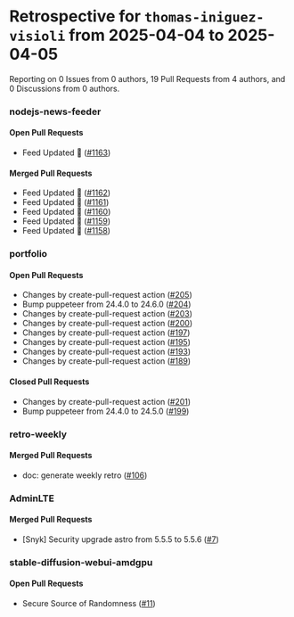 # Retrospective for `thomas-iniguez-visioli` from 2025-04-04 to 2025-04-05

Reporting on 0 Issues from 0 authors, 19 Pull Requests from 4 authors, and 0 Discussions from 0 authors.


### nodejs-news-feeder

#### Open Pull Requests

- Feed Updated 🍿 ([#1163](https://github.com/thomas-iniguez-visioli/nodejs-news-feeder/pull/1163))

#### Merged Pull Requests

- Feed Updated 🍿 ([#1162](https://github.com/thomas-iniguez-visioli/nodejs-news-feeder/pull/1162))
- Feed Updated 🍿 ([#1161](https://github.com/thomas-iniguez-visioli/nodejs-news-feeder/pull/1161))
- Feed Updated 🍿 ([#1160](https://github.com/thomas-iniguez-visioli/nodejs-news-feeder/pull/1160))
- Feed Updated 🍿 ([#1159](https://github.com/thomas-iniguez-visioli/nodejs-news-feeder/pull/1159))
- Feed Updated 🍿 ([#1158](https://github.com/thomas-iniguez-visioli/nodejs-news-feeder/pull/1158))

### portfolio

#### Open Pull Requests

- Changes by create-pull-request action ([#205](https://github.com/thomas-iniguez-visioli/portfolio/pull/205))
- Bump puppeteer from 24.4.0 to 24.6.0 ([#204](https://github.com/thomas-iniguez-visioli/portfolio/pull/204))
- Changes by create-pull-request action ([#203](https://github.com/thomas-iniguez-visioli/portfolio/pull/203))
- Changes by create-pull-request action ([#200](https://github.com/thomas-iniguez-visioli/portfolio/pull/200))
- Changes by create-pull-request action ([#197](https://github.com/thomas-iniguez-visioli/portfolio/pull/197))
- Changes by create-pull-request action ([#195](https://github.com/thomas-iniguez-visioli/portfolio/pull/195))
- Changes by create-pull-request action ([#193](https://github.com/thomas-iniguez-visioli/portfolio/pull/193))
- Changes by create-pull-request action ([#189](https://github.com/thomas-iniguez-visioli/portfolio/pull/189))

#### Closed Pull Requests

- Changes by create-pull-request action ([#201](https://github.com/thomas-iniguez-visioli/portfolio/pull/201))
- Bump puppeteer from 24.4.0 to 24.5.0 ([#199](https://github.com/thomas-iniguez-visioli/portfolio/pull/199))

### retro-weekly

#### Merged Pull Requests

- doc: generate weekly retro ([#106](https://github.com/thomas-iniguez-visioli/retro-weekly/pull/106))

### AdminLTE

#### Merged Pull Requests

- [Snyk] Security upgrade astro from 5.5.5 to 5.5.6 ([#7](https://github.com/thomas-iniguez-visioli/AdminLTE/pull/7))

### stable-diffusion-webui-amdgpu

#### Open Pull Requests

- Secure Source of Randomness ([#11](https://github.com/thomas-iniguez-visioli/stable-diffusion-webui-amdgpu/pull/11))